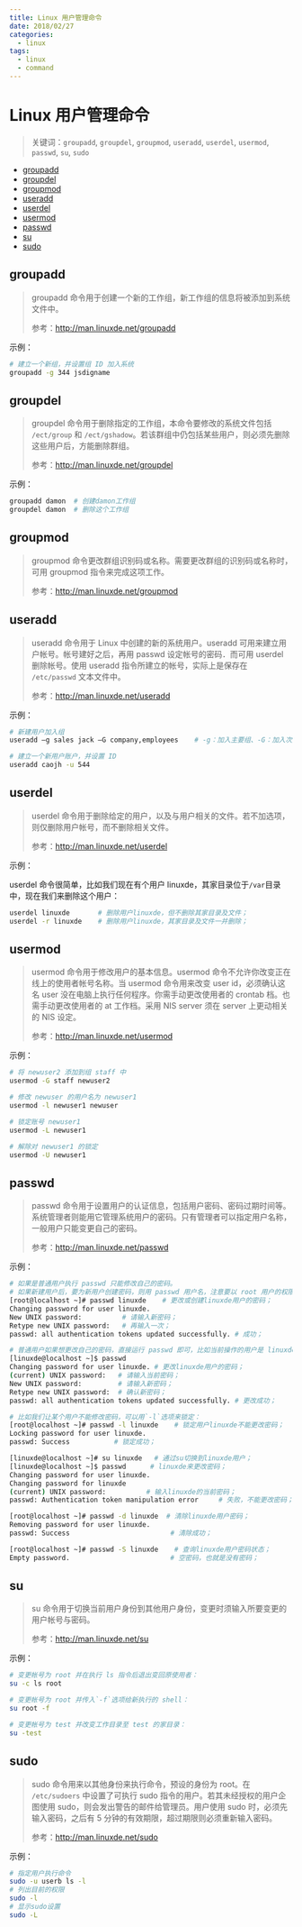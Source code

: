```yaml
---
title: Linux 用户管理命令
date: 2018/02/27
categories:
  - linux
tags:
  - linux
  - command
---
```


# Linux 用户管理命令

> 关键词：`groupadd`, `groupdel`, `groupmod`, `useradd`, `userdel`, `usermod`, `passwd`, `su`, `sudo`

<!-- TOC depthFrom:2 depthTo:2 -->

- [groupadd](#groupadd)
- [groupdel](#groupdel)
- [groupmod](#groupmod)
- [useradd](#useradd)
- [userdel](#userdel)
- [usermod](#usermod)
- [passwd](#passwd)
- [su](#su)
- [sudo](#sudo)

<!-- /TOC -->

## groupadd

> groupadd 命令用于创建一个新的工作组，新工作组的信息将被添加到系统文件中。
>
> 参考：http://man.linuxde.net/groupadd

示例：

```sh
# 建立一个新组，并设置组 ID 加入系统
groupadd -g 344 jsdigname
```

## groupdel

> groupdel 命令用于删除指定的工作组，本命令要修改的系统文件包括 `/ect/group` 和 `/ect/gshadow`。若该群组中仍包括某些用户，则必须先删除这些用户后，方能删除群组。
>
> 参考：http://man.linuxde.net/groupdel

示例：

```sh
groupadd damon  # 创建damon工作组
groupdel damon  # 删除这个工作组
```

## groupmod

> groupmod 命令更改群组识别码或名称。需要更改群组的识别码或名称时，可用 groupmod 指令来完成这项工作。
>
> 参考：http://man.linuxde.net/groupmod

## useradd

> useradd 命令用于 Linux 中创建的新的系统用户。useradd 可用来建立用户帐号。帐号建好之后，再用 passwd 设定帐号的密码．而可用 userdel 删除帐号。使用 useradd 指令所建立的帐号，实际上是保存在 `/etc/passwd` 文本文件中。
>
> 参考：http://man.linuxde.net/useradd

示例：

```sh
# 新建用户加入组
useradd –g sales jack –G company,employees    # -g：加入主要组、-G：加入次要组

# 建立一个新用户账户，并设置 ID
useradd caojh -u 544
```

## userdel

> userdel 命令用于删除给定的用户，以及与用户相关的文件。若不加选项，则仅删除用户帐号，而不删除相关文件。
>
> 参考：http://man.linuxde.net/userdel

示例：

userdel 命令很简单，比如我们现在有个用户 linuxde，其家目录位于`/var`目录中，现在我们来删除这个用户：

```sh
userdel linuxde       # 删除用户linuxde，但不删除其家目录及文件；
userdel -r linuxde    # 删除用户linuxde，其家目录及文件一并删除；
```

## usermod

> usermod 命令用于修改用户的基本信息。usermod 命令不允许你改变正在线上的使用者帐号名称。当 usermod 命令用来改变 user id，必须确认这名 user 没在电脑上执行任何程序。你需手动更改使用者的 crontab 档。也需手动更改使用者的 at 工作档。采用 NIS server 须在 server 上更动相关的 NIS 设定。
>
> 参考：http://man.linuxde.net/usermod

示例：

```sh
# 将 newuser2 添加到组 staff 中
usermod -G staff newuser2

# 修改 newuser 的用户名为 newuser1
usermod -l newuser1 newuser

# 锁定账号 newuser1
usermod -L newuser1

# 解除对 newuser1 的锁定
usermod -U newuser1
```

## passwd

> passwd 命令用于设置用户的认证信息，包括用户密码、密码过期时间等。系统管理者则能用它管理系统用户的密码。只有管理者可以指定用户名称，一般用户只能变更自己的密码。
>
> 参考：http://man.linuxde.net/passwd

示例：

```sh
# 如果是普通用户执行 passwd 只能修改自己的密码。
# 如果新建用户后，要为新用户创建密码，则用 passwd 用户名，注意要以 root 用户的权限来创建。
[root@localhost ~]# passwd linuxde    # 更改或创建linuxde用户的密码；
Changing password for user linuxde.
New UNIX password:          # 请输入新密码；
Retype new UNIX password:   # 再输入一次；
passwd: all authentication tokens updated successfully. # 成功；

# 普通用户如果想更改自己的密码，直接运行 passwd 即可，比如当前操作的用户是 linuxde。
[linuxde@localhost ~]$ passwd
Changing password for user linuxde. # 更改linuxde用户的密码；
(current) UNIX password:   # 请输入当前密码；
New UNIX password:         # 请输入新密码；
Retype new UNIX password:  # 确认新密码；
passwd: all authentication tokens updated successfully. # 更改成功；

# 比如我们让某个用户不能修改密码，可以用`-l`选项来锁定：
[root@localhost ~]# passwd -l linuxde    # 锁定用户linuxde不能更改密码；
Locking password for user linuxde.
passwd: Success           # 锁定成功；

[linuxde@localhost ~]# su linuxde   # 通过su切换到linuxde用户；
[linuxde@localhost ~]$ passwd      # linuxde来更改密码；
Changing password for user linuxde.
Changing password for linuxde
(current) UNIX password:          # 输入linuxde的当前密码；
passwd: Authentication token manipulation error     # 失败，不能更改密码；

[root@localhost ~]# passwd -d linuxde  # 清除linuxde用户密码；
Removing password for user linuxde.
passwd: Success                         # 清除成功；

[root@localhost ~]# passwd -S linuxde    # 查询linuxde用户密码状态；
Empty password.                         # 空密码，也就是没有密码；
```

## su

> su 命令用于切换当前用户身份到其他用户身份，变更时须输入所要变更的用户帐号与密码。
>
> 参考：http://man.linuxde.net/su

示例：

```sh
# 变更帐号为 root 并在执行 ls 指令后退出变回原使用者：
su -c ls root

# 变更帐号为 root 并传入`-f`选项给新执行的 shell：
su root -f

# 变更帐号为 test 并改变工作目录至 test 的家目录：
su -test
```

## sudo

> sudo 命令用来以其他身份来执行命令，预设的身份为 root。在 `/etc/sudoers` 中设置了可执行 sudo 指令的用户。若其未经授权的用户企图使用 sudo，则会发出警告的邮件给管理员。用户使用 sudo 时，必须先输入密码，之后有 5 分钟的有效期限，超过期限则必须重新输入密码。
>
> 参考：http://man.linuxde.net/sudo

示例：

```sh
# 指定用户执行命令
sudo -u userb ls -l
# 列出目前的权限
sudo -l
# 显示sudo设置
sudo -L
```
